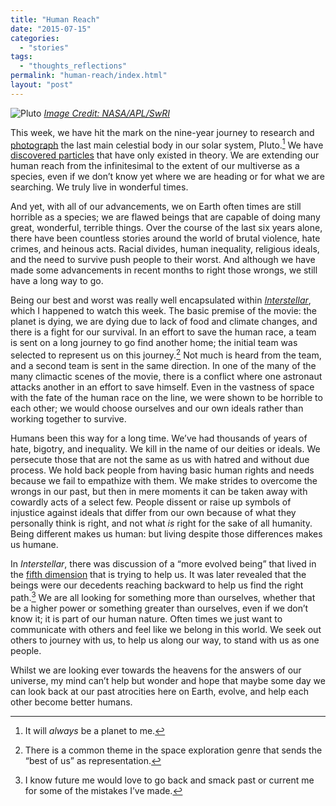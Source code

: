 ```yaml
---
title: "Human Reach"
date: "2015-07-15"
categories: 
  - "stories"
tags: 
  - "thoughts_reflections"
permalink: "human-reach/index.html"
layout: "post"
---
```


![Pluto](/images/Pluto.jpg) [_Image Credit: NASA/APL/SwRI_](http://www.nasa.gov/sites/default/files/thumbnails/image/tn-p_lorri_fullframe_color.jpg)

This week, we have hit the mark on the nine-year journey to research and [photograph](http://www.nasa.gov/mission_pages/newhorizons/images/index.html) the last main celestial body in our solar system, Pluto.[^1] We have [discovered particles](http://www.bbc.com/news/science-environment-33517492) that have only existed in theory. We are extending our human reach from the infinitesimal to the extent of our multiverse as a species, even if we don’t know yet where we are heading or for what we are searching. We truly live in wonderful times.

And yet, with all of our advancements, we on Earth often times are still horrible as a species; we are flawed beings that are capable of doing many great, wonderful, terrible things. Over the course of the last six years alone, there have been countless stories around the world of brutal violence, hate crimes, and heinous acts. Racial divides, human inequality, religious ideals, and the need to survive push people to their worst. And although we have made some advancements in recent months to right those wrongs, we still have a long way to go.

Being our best and worst was really well encapsulated within [_Interstellar_](https://itunes.apple.com/us/movie/interstellar/id960891136?uo=4&at=FQJEJNM3), which I happened to watch this week. The basic premise of the movie: the planet is dying, we are dying due to lack of food and climate changes, and there is a fight for our survival. In an effort to save the human race, a team is sent on a long journey to go find another home; the initial team was selected to represent us on this journey.[^2] Not much is heard from the team, and a second team is sent in the same direction. In one of the many of the many climactic scenes of the movie, there is a conflict where one astronaut attacks another in an effort to save himself. Even in the vastness of space with the fate of the human race on the line, we were shown to be horrible to each other; we would choose ourselves and our own ideals rather than working together to survive.

Humans been this way for a long time. We’ve had thousands of years of hate, bigotry, and inequality. We kill in the name of our deities or ideals. We persecute those that are not the same as us with hatred and without due process. We hold back people from having basic human rights and needs because we fail to empathize with them. We make strides to overcome the wrongs in our past, but then in mere moments it can be taken away with cowardly acts of a select few. People dissent or raise up symbols of injustice against ideals that differ from our own because of what they personally think is right, and not what _is_ right for the sake of all humanity. Being different makes us human: but living despite those differences makes us humane.

In _Interstellar_, there was discussion of a “more evolved being” that lived in the [fifth dimension](https://en.m.wikipedia.org/wiki/Five-dimensional_space) that is trying to help us. It was later revealed that the beings were our decedents reaching backward to help us find the right path.[^3] We are all looking for something more than ourselves, whether that be a higher power or something greater than ourselves, even if we don’t know it; it is part of our human nature. Often times we just want to communicate with others and feel like we belong in this world. We seek out others to journey with us, to help us along our way, to stand with us as one people.

Whilst we are looking ever towards the heavens for the answers of our universe, my mind can’t help but wonder and hope that maybe some day we can look back at our past atrocities here on Earth, evolve, and help each other become better humans.

[^1]: It will _always_ be a planet to me.

[^2]: There is a common theme in the space exploration genre that sends the “best of us” as representation.

[^3]: I know future me would love to go back and smack past or current me for some of the mistakes I’ve made.
